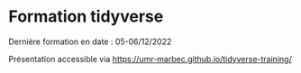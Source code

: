 # Formation tidyverse

Dernière formation en date : 05-06/12/2022

Présentation accessible via https://umr-marbec.github.io/tidyverse-training/